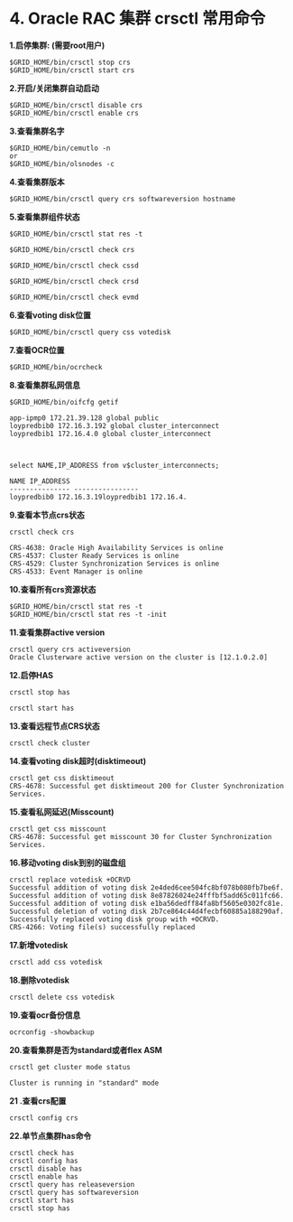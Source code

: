 # 4. Oracle RAC 集群 crsctl 常用命令

**1.启停集群: (需要root用户)**

```
$GRID_HOME/bin/crsctl stop crs
$GRID_HOME/bin/crsctl start crs
```

**2.开启/关闭集群自动启动**

```
$GRID_HOME/bin/crsctl disable crs
$GRID_HOME/bin/crsctl enable crs
```

**3.查看集群名字**

```
$GRID_HOME/bin/cemutlo -n
or 
$GRID_HOME/bin/olsnodes -c
```

**4.查看集群版本**

```
$GRID_HOME/bin/crsctl query crs softwareversion hostname 
```

**5.查看集群组件状态**

```
$GRID_HOME/bin/crsctl stat res -t
 
$GRID_HOME/bin/crsctl check crs
 
$GRID_HOME/bin/crsctl check cssd
 
$GRID_HOME/bin/crsctl check crsd
 
$GRID_HOME/bin/crsctl check evmd
```

**6.查看voting disk位置**

```
$GRID_HOME/bin/crsctl query css votedisk
```

**7.查看OCR位置**

```
$GRID_HOME/bin/ocrcheck
```

**8.查看集群私网信息**

```
$GRID_HOME/bin/oifcfg getif

app-ipmp0 172.21.39.128 global public
loypredbib0 172.16.3.192 global cluster_interconnect
loypredbib1 172.16.4.0 global cluster_interconnect
 
 
 
select NAME,IP_ADDRESS from v$cluster_interconnects;
 
NAME IP_ADDRESS
--------------- ----------------
loypredbib0 172.16.3.19loypredbib1 172.16.4. 
```

**9.查看本节点crs状态**

```
crsctl check crs
 
CRS-4638: Oracle High Availability Services is online
CRS-4537: Cluster Ready Services is online
CRS-4529: Cluster Synchronization Services is online
CRS-4533: Event Manager is online
```

**10.查看所有crs资源状态**

```
$GRID_HOME/bin/crsctl stat res -t
$GRID_HOME/bin/crsctl stat res -t -init
```

**11.查看集群active version**

```
crsctl query crs activeversion
Oracle Clusterware active version on the cluster is [12.1.0.2.0]
```

**12.启停HAS**

```
crsctl stop has
 
crsctl start has
```

**13.查看远程节点CRS状态**

```
crsctl check cluster
```

**14.查看voting disk超时(disktimeout)**

```
crsctl get css disktimeout
CRS-4678: Successful get disktimeout 200 for Cluster Synchronization Services.
```

**15.查看私网延迟(Misscount)**

```
crsctl get css misscount
CRS-4678: Successful get misscount 30 for Cluster Synchronization Services.
```

**16.移动voting disk到别的磁盘组**

```
crsctl replace votedisk +OCRVD
Successful addition of voting disk 2e4ded6cee504fc8bf078b080fb7be6f.
Successful addition of voting disk 8e87826024e24fffbf5add65c011fc66.
Successful addition of voting disk e1ba56dedff84fa8bf5605e0302fc81e.
Successful deletion of voting disk 2b7ce864c44d4fecbf60885a188290af.
Successfully replaced voting disk group with +OCRVD.
CRS-4266: Voting file(s) successfully replaced
```

**17.新增votedisk**

```
crsctl add css votedisk 
```

**18.删除votedisk**

```
crsctl delete css votedisk 
```

**19.查看ocr备份信息**

```
ocrconfig -showbackup
```

**20.查看集群是否为standard或者flex ASM**

```
crsctl get cluster mode status
 
Cluster is running in "standard" mode
```

**21 .查看crs配置**

```
crsctl config crs 
```

**22.单节点集群has命令**

```
crsctl check has
crsctl config has
crsctl disable has
crsctl enable has
crsctl query has releaseversion
crsctl query has softwareversion
crsctl start has
crsctl stop has
```
